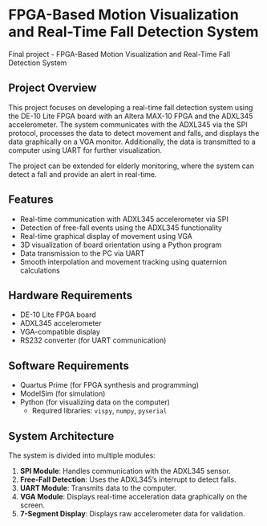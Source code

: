 # FPGA-Based Motion Visualization and Real-Time Fall Detection System
Final project - FPGA-Based Motion Visualization and Real-Time Fall Detection System 
## Project Overview
This project focuses on developing a real-time fall detection system using the DE-10 Lite FPGA board with an Altera MAX-10 FPGA and the ADXL345 accelerometer. The system communicates with the ADXL345 via the SPI protocol, processes the data to detect movement and falls, and displays the data graphically on a VGA monitor. Additionally, the data is transmitted to a computer using UART for further visualization.

The project can be extended for elderly monitoring, where the system can detect a fall and provide an alert in real-time.

## Features
- Real-time communication with ADXL345 accelerometer via SPI
- Detection of free-fall events using the ADXL345 functionality
- Real-time graphical display of movement using VGA
- 3D visualization of board orientation using a Python program
- Data transmission to the PC via UART
- Smooth interpolation and movement tracking using quaternion calculations

## Hardware Requirements
- DE-10 Lite FPGA board
- ADXL345 accelerometer
- VGA-compatible display
- RS232 converter (for UART communication)

## Software Requirements
- Quartus Prime (for FPGA synthesis and programming)
- ModelSim (for simulation)
- Python (for visualizing data on the computer)
  - Required libraries: `vispy`, `numpy`, `pyserial`

## System Architecture
The system is divided into multiple modules:
1. **SPI Module**: Handles communication with the ADXL345 sensor.
2. **Free-Fall Detection**: Uses the ADXL345’s interrupt to detect falls.
3. **UART Module**: Transmits data to the computer.
4. **VGA Module**: Displays real-time acceleration data graphically on the screen.
5. **7-Segment Display**: Displays raw accelerometer data for validation.
